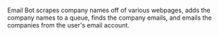 Email Bot scrapes company names off of various webpages, adds the company names to a queue, finds the company emails, and emails the companies from the user's email account.
